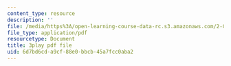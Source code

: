 ```yaml
---
content_type: resource
description: ''
file: /media/https%3A/open-learning-course-data-rc.s3.amazonaws.com/2-003sc-engineering-dynamics-fall-2011/6d7bd6cda9cf88e0bbcb45a7fcc0aba2_mB_rrEN_Ltc.pdf
file_type: application/pdf
resourcetype: Document
title: 3play pdf file
uid: 6d7bd6cd-a9cf-88e0-bbcb-45a7fcc0aba2
---
```

